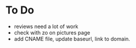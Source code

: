 # To Do
- reviews need a lot of work
- check with zo on pictures page
- add CNAME file, update baseurl, link to domain. 
